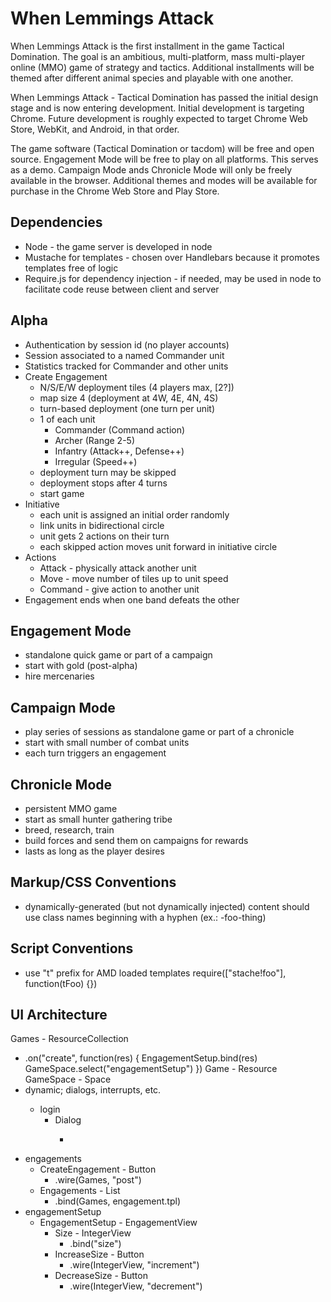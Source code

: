 When Lemmings Attack
====================
When Lemmings Attack is the first installment in the game Tactical Domination.
The goal is an ambitious, multi-platform, mass multi-player online (MMO) game of
strategy and tactics.  Additional installments will be themed after different
animal species and playable with one another.

When Lemmings Attack - Tactical Domination has passed the initial design stage
and is now entering development.  Initial development is targeting Chrome.
Future development is roughly expected to target Chrome Web Store, WebKit, and
Android, in that order.

The game software (Tactical Domination or tacdom) will be free and open source.
Engagement Mode will be free to play on all platforms.  This serves as a demo.
Campaign Mode ands Chronicle Mode will only be freely available in the browser.
Additional themes and modes will be available for purchase in the Chrome Web
Store and Play Store.

Dependencies
------------
 * Node - the game server is developed in node
 * Mustache for templates - chosen over Handlebars because it promotes templates
   free of logic
 * Require.js for dependency injection - if needed, may be used in node to
   facilitate code reuse between client and server

Alpha
-----
 * Authentication by session id (no player accounts)
 * Session associated to a named Commander unit
 * Statistics tracked for Commander and other units
 * Create Engagement
   - N/S/E/W deployment tiles (4 players max, [2?])
   - map size 4 (deployment at 4W, 4E, 4N, 4S)
   - turn-based deployment (one turn per unit)
   - 1 of each unit
     * Commander (Command action)
     * Archer (Range 2-5)
     * Infantry (Attack++, Defense++)
     * Irregular (Speed++)
   - deployment turn may be skipped
   - deployment stops after 4 turns
   - start game
 * Initiative
   - each unit is assigned an initial order randomly
   - link units in bidirectional circle
   - unit gets 2 actions on their turn
   - each skipped action moves unit forward in initiative circle
 * Actions
   - Attack - physically attack another unit
   - Move - move number of tiles up to unit speed
   - Command - give action to another unit
 * Engagement ends when one band defeats the other

Engagement Mode
---------------
 - standalone quick game or part of a campaign
 - start with gold (post-alpha)
 - hire mercenaries

Campaign Mode
-------------
 - play series of sessions as standalone game or part of a chronicle
 - start with small number of combat units
 - each turn triggers an engagement

Chronicle Mode
--------------
 - persistent MMO game
 - start as small hunter gathering tribe
 - breed, research, train
 - build forces and send them on campaigns for rewards
 - lasts as long as the player desires

Markup/CSS Conventions
----------------------
 - dynamically-generated (but not dynamically injected) content should use class
   names beginning with a hyphen (ex.: -foo-thing)

Script Conventions
------------------
 - use "t" prefix for AMD loaded templates
   require(["stache!foo"], function(tFoo) {})

UI Architecture
---------------
Games - ResourceCollection
 - .on("create", function(res) {
      EngagementSetup.bind(res)
      GameSpace.select("engagementSetup")
    })
Game - Resource
GameSpace - Space
 - <virtual> dynamic; dialogs, interrupts, etc.
    - login
       - Dialog
          - <form>
 - engagements
    - CreateEngagement - Button
       - .wire(Games, "post")
    - Engagements - List
       - .bind(Games, engagement.tpl)
 - engagementSetup
    - EngagementSetup - EngagementView
       - Size - IntegerView
          - .bind("size")
       - IncreaseSize - Button
          - .wire(IntegerView, "increment")
       - DecreaseSize - Button
          - .wire(IntegerView, "decrement")
